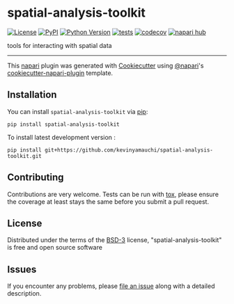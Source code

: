 # spatial-analysis-toolkit

[![License](https://img.shields.io/pypi/l/spatial-analysis-toolkit.svg?color=green)](https://github.com/kevinyamauchi/spatial-analysis-toolkit/raw/main/LICENSE)
[![PyPI](https://img.shields.io/pypi/v/spatial-analysis-toolkit.svg?color=green)](https://pypi.org/project/spatial-analysis-toolkit)
[![Python Version](https://img.shields.io/pypi/pyversions/spatial-analysis-toolkit.svg?color=green)](https://python.org)
[![tests](https://github.com/kevinyamauchi/spatial-analysis-toolkit/workflows/tests/badge.svg)](https://github.com/kevinyamauchi/spatial-analysis-toolkit/actions)
[![codecov](https://codecov.io/gh/kevinyamauchi/spatial-analysis-toolkit/branch/main/graph/badge.svg)](https://codecov.io/gh/kevinyamauchi/spatial-analysis-toolkit)
[![napari hub](https://img.shields.io/endpoint?url=https://api.napari-hub.org/shields/spatial-analysis-toolkit)](https://napari-hub.org/plugins/spatial-analysis-toolkit)

tools for interacting with spatial data

----------------------------------

This [napari] plugin was generated with [Cookiecutter] using [@napari]'s [cookiecutter-napari-plugin] template.

<!--
Don't miss the full getting started guide to set up your new package:
https://github.com/napari/cookiecutter-napari-plugin#getting-started

and review the napari docs for plugin developers:
https://napari.org/plugins/stable/index.html
-->

## Installation

You can install `spatial-analysis-toolkit` via [pip]:

    pip install spatial-analysis-toolkit



To install latest development version :

    pip install git+https://github.com/kevinyamauchi/spatial-analysis-toolkit.git


## Contributing

Contributions are very welcome. Tests can be run with [tox], please ensure
the coverage at least stays the same before you submit a pull request.

## License

Distributed under the terms of the [BSD-3] license,
"spatial-analysis-toolkit" is free and open source software

## Issues

If you encounter any problems, please [file an issue] along with a detailed description.

[napari]: https://github.com/napari/napari
[Cookiecutter]: https://github.com/audreyr/cookiecutter
[@napari]: https://github.com/napari
[MIT]: http://opensource.org/licenses/MIT
[BSD-3]: http://opensource.org/licenses/BSD-3-Clause
[GNU GPL v3.0]: http://www.gnu.org/licenses/gpl-3.0.txt
[GNU LGPL v3.0]: http://www.gnu.org/licenses/lgpl-3.0.txt
[Apache Software License 2.0]: http://www.apache.org/licenses/LICENSE-2.0
[Mozilla Public License 2.0]: https://www.mozilla.org/media/MPL/2.0/index.txt
[cookiecutter-napari-plugin]: https://github.com/napari/cookiecutter-napari-plugin

[file an issue]: https://github.com/kevinyamauchi/spatial-analysis-toolkit/issues

[napari]: https://github.com/napari/napari
[tox]: https://tox.readthedocs.io/en/latest/
[pip]: https://pypi.org/project/pip/
[PyPI]: https://pypi.org/
